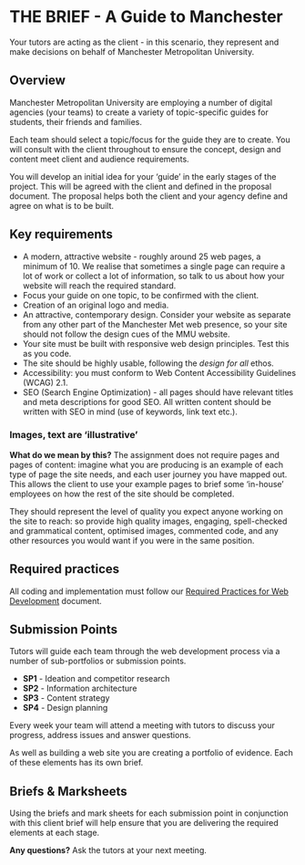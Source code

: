 # THE BRIEF - A Guide to Manchester

Your tutors are acting as the client - in this scenario, they represent and make decisions on behalf of Manchester Metropolitan University.

## Overview

Manchester Metropolitan University are employing a number of digital agencies (your teams) to create a variety of topic-specific guides for students, their friends and families.

Each team should select a topic/focus for the guide they are to create. You will consult with the client throughout to ensure the concept, design and content meet client and audience requirements.

You will develop an initial idea for your ‘guide’ in the early stages of the project. This will be agreed with the client and defined in the proposal document. The proposal helps both the client and your agency define and agree on what is to be built.

## Key requirements

- A modern, attractive website - roughly around 25 web pages, a minimum of 10. We realise that sometimes a single page can require a lot of work or collect a lot of information, so talk to us about how your website will reach the required standard.
- Focus your guide on one topic, to be confirmed with the client.
- Creation of an original logo and media.
- An attractive, contemporary design. Consider your website as separate from any other part of the Manchester Met web presence, so your site should not follow the design cues of the MMU website.
- Your site must be built with responsive web design principles. Test this as you code.
- The site should be highly usable, following the _design for all_ ethos.
- Accessibility: you must conform to Web Content Accessibility Guidelines (WCAG) 2.1.
- SEO (Search Engine Optimization) - all pages should have relevant titles and meta descriptions for good SEO. All written content should be written with SEO in mind (use of keywords, link text etc.).

### Images, text are ‘illustrative’

**What do we mean by this?** The assignment does not require pages and pages of content: imagine what you are producing is an example of each type of page the site needs, and each user journey you have mapped out. This allows the client to use your example pages to brief some ‘in-house’ employees on how the rest of the site should be completed.

They should represent the level of quality you expect anyone working on the site to reach: so provide high quality images, engaging, spell-checked and grammatical content, optimised images, commented code, and any other resources you would want if you were in the same position.


## Required practices

All coding and implementation must follow our [Required Practices for Web Development](http://bit.ly/mmu-web-required) document.

## Submission Points

Tutors will guide each team through the web development process via a number of sub-portfolios or submission points.

- **SP1** - Ideation and competitor research
- **SP2** - Information architecture
- **SP3** - Content strategy
- **SP4** - Design planning


Every week your team will attend a meeting with tutors to discuss your progress, address issues and answer questions.

As well as building a web site you are creating a portfolio of evidence. Each of these elements has its own brief.

## Briefs &amp; Marksheets

Using the briefs and mark sheets for each submission point in conjunction with this client brief will help ensure that you are delivering the required elements at each stage.

**Any questions?** Ask the tutors at your next meeting.
